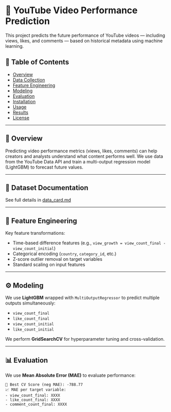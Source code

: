 # 🎥 YouTube Video Performance Prediction

This project predicts the future performance of YouTube videos — including views, likes, and comments — based on historical metadata using machine learning.

## 📌 Table of Contents

- [Overview](#overview)
- [Data Collection](#data-collection)
- [Feature Engineering](#feature-engineering)
- [Modeling](#modeling)
- [Evaluation](#evaluation)
- [Installation](#installation)
- [Usage](#usage)
- [Results](#results)
- [License](#license)

---

## 📖 Overview

Predicting video performance metrics (views, likes, comments) can help creators and analysts understand what content performs well. We use data from the YouTube Data API and train a multi-output regression model (LightGBM) to forecast future values.

---

## 📄 Dataset Documentation
See full details in [data_card.md](data/raw/data_card.md)

---

## 🧪 Feature Engineering

Key feature transformations:

- Time-based difference features (e.g., `view_growth = view_count_final - view_count_initial`)
- Categorical encoding (`country`, `category_id`, etc.)
- Z-score outlier removal on target variables
- Standard scaling on input features

---

## ⚙️ Modeling

We use **LightGBM** wrapped with `MultiOutputRegressor` to predict multiple outputs simultaneously:

- `view_count_final`
- `like_count_final`
- `view_count_initial`
- `like_count_initial`

We perform **GridSearchCV** for hyperparameter tuning and cross-validation.

---

## 📊 Evaluation

We use **Mean Absolute Error (MAE)** to evaluate performance:

```text
🎯 Best CV Score (neg MAE): -788.77
📈 MAE per target variable:
- view_count_final: XXXX
- like_count_final: XXXX
- comment_count_final: XXXX
